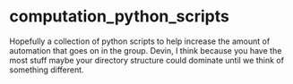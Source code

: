 # computation_python_scripts
Hopefully a collection of python scripts to help increase the amount of automation that goes on in the group. Devin, I think because you have the most stuff maybe your directory structure could dominate until we think of something different. 
